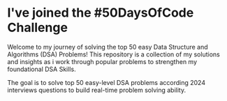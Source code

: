 # **I've joined the #50DaysOfCode Challenge**

Welcome to my journey of solving the top 50 easy Data Structure and Algorithms (DSA) Problems! This repository is a collection of my solutions and insights as i work through popular problems to strengthen my foundational DSA Skills.

The goal is to solve top 50 easy-level DSA problems according 2024 interviews questions to build real-time problem solving ability.
